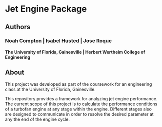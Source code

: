 # Jet Engine Package

## Authors
### Noah Compton | Isabel Husted | Jose Roque

#### The University of Florida, Gainesville | Herbert Wertheim College of Engineering

## About
This project was developed as part of the coursework for an engineering class at the University of Florida, Gainesville. 

This repository provides a framework for analyzing jet engine performance. The current scope of this project is to calculate the performance conditions of a turbofan engine at any stage within the engine. Different stages also are designed to communicate in order to resolve the desired parameter at any the end of the engine cycle.
